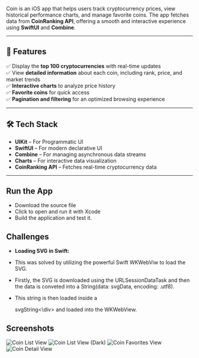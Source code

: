 Coin is an iOS app that helps users track cryptocurrency prices, view historical performance charts, and manage favorite coins. The app fetches data from **CoinRanking API**, offering a smooth and interactive experience using **SwiftUI** and **Combine**.  

---

## 🚀 Features  
✅ Display the **top 100 cryptocurrencies** with real-time updates  
✅ View **detailed information** about each coin, including rank, price, and market trends  
✅ **Interactive charts** to analyze price history  
✅ **Favorite coins** for quick access  
✅ **Pagination and filtering** for an optimized browsing experience  

---

## 🛠 Tech Stack  
- **UIKit** – For Programmatic UI  
- **SwiftUI** – For modern declarative UI  
- **Combine** – For managing asynchronous data streams  
- **Charts** – For interactive data visualization  
- **CoinRanking API** – Fetches real-time cryptocurrency data  

---

## Run the App
- Download the source file
- Click to open and run it with Xcode 
- Build the application and test it.

## Challenges 
- **Loading SVG in Swift:**
  
- This was solved by utilizing the powerful Swift WKWebViw to load the SVG.
- Firstly, the SVG is downloaded using the URLSessionDataTask and then the data is conveted into a String(data: svgData, encoding: .utf8).
- This string is then loaded inside a <div>svgString<\div> and loaded into the WKWebView.

## Screenshots
![Coin List View](https://github.com/user-attachments/assets/00d178b4-d123-46df-8f60-ada106a2b773|width=100)
![Coin List View (Dark)](https://github.com/user-attachments/assets/8a93cdbd-aa79-4959-a24a-f67283b0a0d3|width=100)
![Coin Favorites View](https://github.com/user-attachments/assets/6b6fdbb4-8536-4d72-9fd6-88a33360cf2e|width=100)
![Coin Detail View](https://github.com/user-attachments/assets/f54612a4-d7cb-48a9-85c1-cf2efd2e5d61|width=100)




